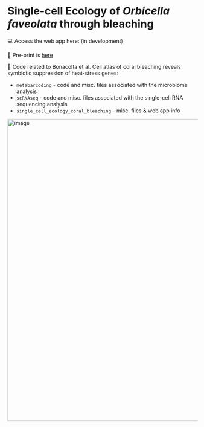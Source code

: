 # Single-cell Ecology of *Orbicella faveolata* through bleaching
💻 Access the web app here: (in development)

📄 Pre-print is [here](https://www.researchsquare.com/article/rs-5397639/v1)

👾 Code related to Bonacolta et al. Cell atlas of coral bleaching reveals symbiotic suppression of heat-stress genes:
  
  - `metabarcoding` - code and misc. files associated with the microbiome analysis
  - `scRNAseq` - code and misc. files associated with the single-cell RNA sequencing analysis
  - `single_cell_ecology_coral_bleaching` - misc. files & web app info

<img width="800" alt="image" src="https://github.com/user-attachments/assets/33e1cc80-8d85-4a7a-9733-89259de700ff" />



